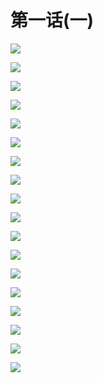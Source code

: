 # 第一话(一)

![](https://cnindex.github.io/Mental-Out/images/01/0/001.jpg)

![](https://cnindex.github.io/Mental-Out/images/01/0/002.jpg)

![](https://cnindex.github.io/Mental-Out/images/01/0/003.jpg)

![](https://cnindex.github.io/Mental-Out/images/01/0/004.jpg)

![](https://cnindex.github.io/Mental-Out/images/01/0/005.jpg)

![](https://cnindex.github.io/Mental-Out/images/01/0/006.jpg)

![](https://cnindex.github.io/Mental-Out/images/01/0/007.jpg)

![](https://cnindex.github.io/Mental-Out/images/01/0/008.jpg)

![](https://cnindex.github.io/Mental-Out/images/01/0/009.jpg)

![](https://cnindex.github.io/Mental-Out/images/01/0/010.jpg)

![](https://cnindex.github.io/Mental-Out/images/01/0/011.jpg)

![](https://cnindex.github.io/Mental-Out/images/01/0/012.jpg)

![](https://cnindex.github.io/Mental-Out/images/01/0/013.jpg)

![](https://cnindex.github.io/Mental-Out/images/01/0/014.jpg)

![](https://cnindex.github.io/Mental-Out/images/01/0/015.jpg)

![](https://cnindex.github.io/Mental-Out/images/01/0/016.jpg)

![](https://cnindex.github.io/Mental-Out/images/01/0/017.jpg)

![](https://cnindex.github.io/Mental-Out/images/01/0/018.jpg)